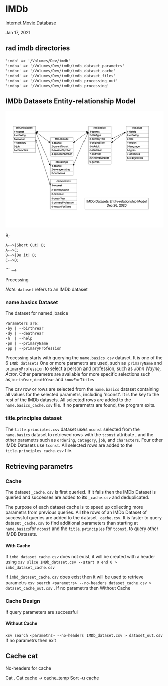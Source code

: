 # IMDb
[Internet Movie Database](https://www.imdb.com)

Jan 17, 2021

## rad imdb directories
    'imdb' => '/Volumes/Dev/imdb'
    'imdba' => '/Volumes/Dev/imdb/imdb_dataset_parametrs'
    'imdbc' => '/Volumes/Dev/imdb/imdb_dataset_cache'
    'imdbd' => '/Volumes/Dev/imdb/imdb_dataset_files'
    'imdbo' => '/Volumes/Dev/imdb/imdb_processing_out'
    'imdbp' => '/Volumes/Dev/imdb/imdb_processing'

## IMDb Datasets Entity-relationship Model

![IMDb Dataset Headers](./imdb_erd.png)

<!-- ## Flowchart

<!-- ```mermaid
graph TD;
    A-->B;
    A-->|Short Cut| D;
    A-->C;
    B-->|Do it| D;
    C-->D;
​``` --> 



Processing

*Note:* `dataset` refers to an IMDb dataset

### name.basics Dataset
The dataset for named_basice
```
Parameters are:
-by | --birthYear
-dy | --deathYear
-h  | --help
-pn | --primaryName
-pp | --primaryProfession
```

Processing starts with querying the `name.basics.csv` dataset. It is one of the 6 `IMDb datasets` One or more parametrs are used, such as` primaryName` and `primaryProfession` to select a person and profession, such as *John Wayne, Actor*. Other parametrs are available for more specific selections such as,`birthYear`, `deathYear` and `knowForTitles` 

The csv row or rows are selected from the `name.basics` dataset containing all values for the selected parametrs, including 'nconst'. It is the key to the rest of the IMDb datasets. All selected rows are added to the `name.basics_cache.csv` file. If no parametrs are found, the program exits.

### title.principles dataset

<!-- ```
TODO correct paramaters for this IMDb dataset
Parameters are:
-by | --birthYear
-dy | --deathYear
-h  | --help
-pn | --primaryName
-pp | --primaryProfession
​``` -->

The `title.principles.csv` dataset uses `nconst` selected from the `name.basics` dataset to retrieved rows with the `tconst` attribute , and the other parametrs such as `ordering`, `category`, `job`, and `characters`. Four other IMDb Datasets use `tconst`. All selected rows are added to the `title.principles_cache.csv` file.  

## Retrieving parametrs

### Cache

The dataset `_cache.csv` is first queried. If it fails then the IMDb Dataset is queried and successes are added to its `_cache.csv` and deduplicated.

The purpose of each  dataset cache is to speed up collecting more parametrs from previous queries. All the rows of an IMDb Dataset of successful queries are added to the dataset `_cache.csv`. It is faster to query dataset `_cache.csv` to find additional parameters than starting at  `name.basics`for `nconst` and the  `title.principles` for `tconst`,  to query other IMDB Datasets.

#### With Cache

If `imbd_dataset_cache.csv` does not exist, it will be created with a header using `xsv slice IMDb_dataset.csv --start 0 end 0 > imbd_dataset_cache.csv` 

if `imbd_dataset_cache.csv` does exist then it will be used to retrieve parametrs `xsv search <parametrs> --no-headers dataset_cache.csv > dataset_cache_out.csv` . 
If no parametrs then Without Cache

### Cache Design
If query parameters are successful

#### Without Cache

 `xsv search <parametrs> --no-headers IMDb_dataset.csv > dataset_out.csv`
 If no parametrs then exit



## Cache cat
No-headers for cache

Cat .
Cat cache -> cache_temp
Sort -u cache
```